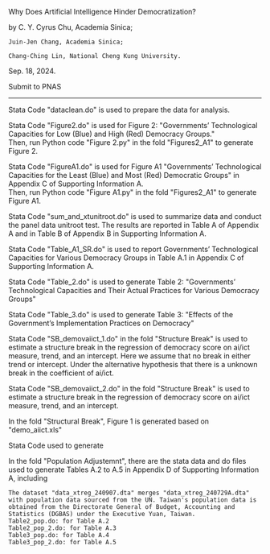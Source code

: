 Why Does Artificial Intelligence Hinder Democratization?

by C. Y. Cyrus Chu, Academia Sinica; 

    Juin-Jen Chang, Academia Sinica; 
    
    Chang-Ching Lin, National Cheng Kung University.
    
Sep. 18, 2024.


Submit to PNAS

---------

Stata Code "dataclean.do" is used to prepare the data for analysis.

Stata Code "Figure2.do" is used for Figure 2: 
      "Governments’ Technological Capacities for Low (Blue) and High (Red) Democracy Groups."   
      Then, run Python code "Figure 2.py" in the fold "Figures2_A1" to generate Figure 2.

Stata Code "FigureA1.do" is used for Figure A1 
      "Governments’ Technological Capacities for the Least (Blue) and Most (Red) Democratic Groups" in Appendix C of Supporting Information A.   
      Then, run Python code "Figure A1.py" in the fold "Figures2_A1" to generate Figure A1.

Stata Code "sum_and_xtunitroot.do" is used to summarize data and conduct the panel data unitroot test.
      The results are reported in Table A of Appendix A and in Table B of Appendix B in Supporting Information A. 

Stata Code "Table_A1_SR.do" is used to report Governments’ Technological Capacities for Various Democracy Groups in Table A.1 in Appendix C of Supporting Information A.

Stata Code "Table_2.do" is used to generate Table 2: 
      "Governments’ Technological Capacities and Their Actual Practices for Various Democracy Groups"  

Stata Code "Table_3.do" is used to generate Table 3: 
      "Effects of the Government’s Implementation Practices on Democracy"

Stata Code "SB_demovaiict_1.do" in the fold "Structure Break" is used to estimate a structure break in the regression of democracy score on ai/ict measure, trend, and an intercept.
    Here we assume that no break in either trend or intercept. Under the alternative hypothesis that there is a unknown break in the coefficient of ai/ict.

Stata Code "SB_demovaiict_2.do" in the fold "Structure Break" is used to estimate a structure break in the regression of democracy score on ai/ict measure, trend, and an intercept.

In the fold "Structural Break", Figure 1 is generated based on "demo_aiict.xls"

Stata Code used to generate 

In the fold "Population Adjustemnt", there are the stata data and do files used to generate Tables A.2 to A.5 in Appendix D of Supporting Information A, including 

    The dataset "data_xtreg_240907.dta" merges "data_xtreg_240729A.dta" with population data sourced from the UN. Taiwan's population data is obtained from the Directorate General of Budget, Accounting and Statistics (DGBAS) under the Executive Yuan, Taiwan.
    Table2_pop.do: for Table A.2
    Table2_pop_2.do: for Table A.3
    Table3_pop.do: for Table A.4
    Table3_pop_2.do: for Table A.5  

